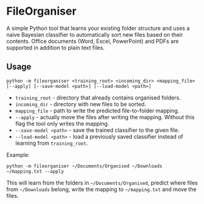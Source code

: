 # FileOrganiser

A simple Python tool that learns your existing folder structure and
uses a naive Bayesian classifier to automatically sort new files based
on their contents. Office documents (Word, Excel, PowerPoint) and PDFs
are supported in addition to plain text files.

## Usage

```
python -m fileorganiser <training_root> <incoming_dir> <mapping_file> [--apply] [--save-model <path>] [--load-model <path>]
```

- `training_root` - directory that already contains organised folders.
- `incoming_dir` - directory with new files to be sorted.
- `mapping_file` - path to write the predicted file-to-folder mapping.
- `--apply` - actually move the files after writing the mapping. Without this
  flag the tool only writes the mapping.
- `--save-model <path>` - save the trained classifier to the given file.
- `--load-model <path>` - load a previously saved classifier instead of
  learning from `training_root`.

Example:

```
python -m fileorganiser ~/Documents/Organised ~/Downloads ~/mapping.txt --apply
```

This will learn from the folders in `~/Documents/Organised`, predict where
files from `~/Downloads` belong, write the mapping to `~/mapping.txt` and move
the files.
